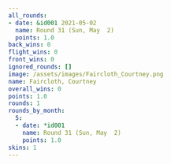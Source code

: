 ```yaml
---
all_rounds:
- date: &id001 2021-05-02
  name: Round 31 (Sun, May  2)
  points: 1.0
back_wins: 0
flight_wins: 0
front_wins: 0
ignored_rounds: []
image: /assets/images/Faircloth_Courtney.png
name: Faircloth, Courtney
overall_wins: 0
points: 1.0
rounds: 1
rounds_by_month:
  5:
  - date: *id001
    name: Round 31 (Sun, May  2)
    points: 1.0
skins: 1
---
```

